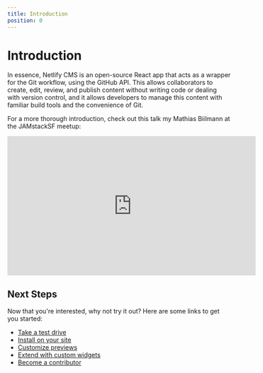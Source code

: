 ```yaml
---
title: Introduction
position: 0
---
```

# Introduction

In essence, Netlify CMS is an open-source React app that acts as a wrapper for the Git workflow, using the GitHub API. This allows collaborators to create, edit, review, and publish content without writing code or dealing with version control, and it allows developers to manage this content with familiar build tools and the convenience of Git.

For a more thorough introduction, check out this talk my Mathias Biilmann at the JAMstackSF meetup:

<iframe width="560" height="315" src="https://www.youtube.com/embed/IbNvjNtL1Oo" frameborder="0" allowfullscreen></iframe>

## Next Steps

Now that you're interested, why not try it out? Here are some links to get you started:

* [Take a test drive](/docs/test-drive)
* [Install on your site](/docs/quick-start)
* [Customize previews](/docs/customization)
* [Extend with custom widgets](/docs/extending)
* [Become a contributor](/docs/contributor-guide)